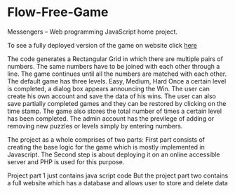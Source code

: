 # Flow-Free-Game
Messengers – Web programming JavaScript home project.

To see a fully deployed version of the game on website click [here](http://webprogramozas.inf.elte.hu/students/w3rqnk/my_project/)

The code generates a Rectangular Grid in which there are multiple pairs of numbers. The same numbers have to be joined with each other through a line. The game continues until all the numbers are matched with each other.
The default game has three levels.
Easy, Medium, Hard
Once a certain level is completed, a dialog box appears announcing the Win.
The user can create his own account and save the data of his wins. The user can also save partially completed games and they can be restored by clicking on the time stamp.
The game also stores the total number of times a certain level has been completed.
The admin account has the previlege of adding or removing new puzzles or levels simply by entering numbers.

The project as a whole comprises of two parts:
First part consists of creating the base logic for the game which is mostly implemented in Javascript.
The Second step is about deploying it on an online accessible server and PHP is used for this purpose.

Project part 1 just contains java script code
But the project part two contains a full website which has a database and allows user to store and delete data
